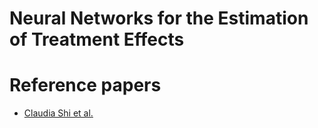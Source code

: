 # Neural Networks for the Estimation of Treatment Effects

# Reference papers
* [Claudia Shi et al.](https://arxiv.org/abs/1906.02120)
